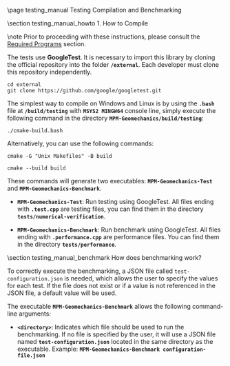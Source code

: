 \page testing_manual Testing Compilation and Benchmarking

\section testing_manual_howto 1. How to Compile

\note Prior to proceeding with these instructions, please consult the [Required Programs](#required_programs) section.

The tests use **GoogleTest**. It is necessary to import this library by cloning the official repository into the folder **`/external`**. Each developer must clone this repository independently.

```
cd external
git clone https://github.com/google/googletest.git
```

The simplest way to compile on Windows and Linux is by using the **`.bash`** file at **`/build/testing`** with **`MSYS2 MINGW64`** console line, simply execute the following command in the directory **`MPM-Geomechanics/build/testing`**:
```
./cmake-build.bash
```

Alternatively, you can use the following commands:
```
cmake -G "Unix Makefiles" -B build
```

```
cmake --build build
```

These commands will generate two executables: **`MPM-Geomechanics-Test`** and **`MPM-Geomechanics-Benchmark`**.

- **`MPM-Geomechanics-Test`**: Run testing using GoogleTest. All files ending with **`.test.cpp`** are testing files, you can find them in the directory **`tests/numerical-verification`**.

- **`MPM-Geomechanics-Benchmark`**: Run benchmark using GoogleTest. All files ending with **`.performance.cpp`** are performance files. You can find them in the directory **`tests/performance`**.

\section testing_manual_benchmark How does benchmarking work?

To correctly execute the benchmarking, a JSON file called `test-configuration.json` is needed, which allows the user to specify the values for each test. If the file does not exist or if a value is not referenced in the JSON file, a default value will be used.

The executable **`MPM-Geomechanics-Benchmark`** allows the following command-line arguments:

* **`<directory>`**: Indicates which file should be used to run the benchmarking. If no file is specified by the user, it will use a JSON file named **`test-configuration.json`** located in the same directory as the executable. Example: **`MPM-Geomechanics-Benchmark configuration-file.json`**